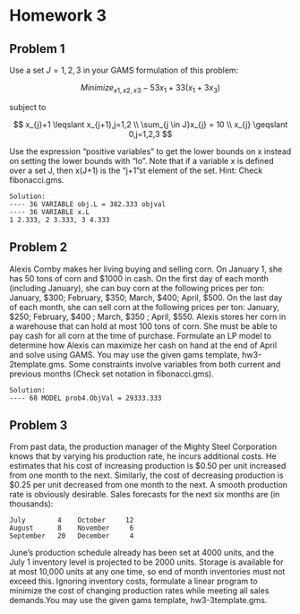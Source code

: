 # Homework 3

## Problem 1

Use a set $J = {1, 2, 3}$ in your GAMS formulation of this problem:

$$
Minimize_{x1,x2,x3}-53x_{1}+33(x_{1}+3x_{3})
$$

subject to

$$
x_{j}+1 \leqslant x_{j+1},j=1,2 \\
\sum_{j \in J}x_{j} = 10 \\
x_{j} \geqslant 0,j=1,2,3
$$

Use the expression “positive variables” to get the lower bounds on x instead on setting
the lower bounds with “lo”. Note that if a variable x is defined over a set J, then x(J+1)
is the “j+1”st element of the set. Hint: Check fibonacci.gms.

```
Solution:
---- 36 VARIABLE obj.L = 382.333 objval
---- 36 VARIABLE x.L
1 2.333, 2 3.333, 3 4.333
```

## Problem 2

Alexis Cornby makes her living buying and selling corn. On January 1, she has 50 tons of corn and $1000 in cash. On the 
first day of each month (including January), she can buy corn at the following prices per ton: January, $300; February, 
$350; March, $400; April, $500. On the last day of each month, she can sell corn at the following prices per ton: 
January, $250; February, $400 ; March, $350 ; April, $550. Alexis stores her corn in a warehouse that can hold at most 
100 tons of corn. She must be able to pay cash for all corn at the time of purchase. Formulate an LP model to determine 
how Alexis can maximize her cash on hand at the end of April and solve using GAMS. You may use the given gams template, 
hw3-2template.gms. Some constraints involve variables from both current and previous months (Check set notation in 
fibonacci.gms).

```
Solution:
---- 68 MODEL prob4.ObjVal = 29333.333
```

## Problem 3

From past data, the production manager of the Mighty Steel Corporation knows that
by varying his production rate, he incurs additional costs. He estimates that his cost of
increasing production is $0.50 per unit increased from one month to the next. Similarly,
the cost of decreasing production is $0.25 per unit decreased from one month to the next.
A smooth production rate is obviously desirable. Sales forecasts for the next six months
are (in thousands):

```
July        4    October     12
August      8    November     6
September   20   December     4
```

June’s production schedule already has been set at 4000 units, and the July 1 inventory
level is projected to be 2000 units. Storage is available for at most 10,000 units at any one
time, so end of month inventories must not exceed this. Ignoring inventory costs, formulate
a linear program to minimize the cost of changing production rates while meeting all sales
demands.You may use the given gams template, hw3-3template.gms.
